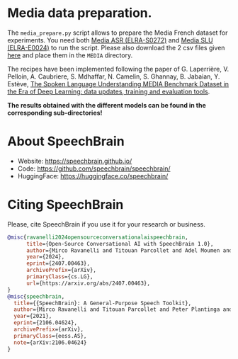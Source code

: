 # Media data preparation.
The `media_prepare.py` script allows to prepare the Media French dataset for experiments. You need both [Media ASR (ELRA-S0272)](https://catalogue.elra.info/en-us/repository/browse/ELRA-S0272/) and [Media SLU (ELRA-E0024)](https://catalogue.elra.info/en-us/repository/browse/ELRA-E0024/) to run the script. Please also download the 2 csv files given [here](https://www.dropbox.com/sh/y7ab0lktbylz647/AADMsowYHmNYwaoL_hQt7NMha?dl=0) and place them in the `MEDIA` directory.

The recipes have been implemented following the paper of G. Laperrière, V. Pelloin, A. Caubriere, S. Mdhaffar, N. Camelin, S. Ghannay, B. Jabaian, Y. Estève, [The Spoken Language Understanding MEDIA Benchmark Dataset in the Era of Deep Learning: data updates, training and evaluation tools](https://aclanthology.org/2022.lrec-1.171).

**The results obtained with the different models can be found in the corresponding sub-directories!**

# **About SpeechBrain**
- Website: https://speechbrain.github.io/
- Code: https://github.com/speechbrain/speechbrain/
- HuggingFace: https://huggingface.co/speechbrain/

# **Citing SpeechBrain**
Please, cite SpeechBrain if you use it for your research or business.

```bibtex
@misc{ravanelli2024opensourceconversationalaispeechbrain,
      title={Open-Source Conversational AI with SpeechBrain 1.0}, 
      author={Mirco Ravanelli and Titouan Parcollet and Adel Moumen and Sylvain de Langen and Cem Subakan and Peter Plantinga and Yingzhi Wang and Pooneh Mousavi and Luca Della Libera and Artem Ploujnikov and Francesco Paissan and Davide Borra and Salah Zaiem and Zeyu Zhao and Shucong Zhang and Georgios Karakasidis and Sung-Lin Yeh and Pierre Champion and Aku Rouhe and Rudolf Braun and Florian Mai and Juan Zuluaga-Gomez and Seyed Mahed Mousavi and Andreas Nautsch and Xuechen Liu and Sangeet Sagar and Jarod Duret and Salima Mdhaffar and Gaelle Laperriere and Mickael Rouvier and Renato De Mori and Yannick Esteve},
      year={2024},
      eprint={2407.00463},
      archivePrefix={arXiv},
      primaryClass={cs.LG},
      url={https://arxiv.org/abs/2407.00463}, 
}
@misc{speechbrain,
  title={{SpeechBrain}: A General-Purpose Speech Toolkit},
  author={Mirco Ravanelli and Titouan Parcollet and Peter Plantinga and Aku Rouhe and Samuele Cornell and Loren Lugosch and Cem Subakan and Nauman Dawalatabad and Abdelwahab Heba and Jianyuan Zhong and Ju-Chieh Chou and Sung-Lin Yeh and Szu-Wei Fu and Chien-Feng Liao and Elena Rastorgueva and François Grondin and William Aris and Hwidong Na and Yan Gao and Renato De Mori and Yoshua Bengio},
  year={2021},
  eprint={2106.04624},
  archivePrefix={arXiv},
  primaryClass={eess.AS},
  note={arXiv:2106.04624}
}
```
